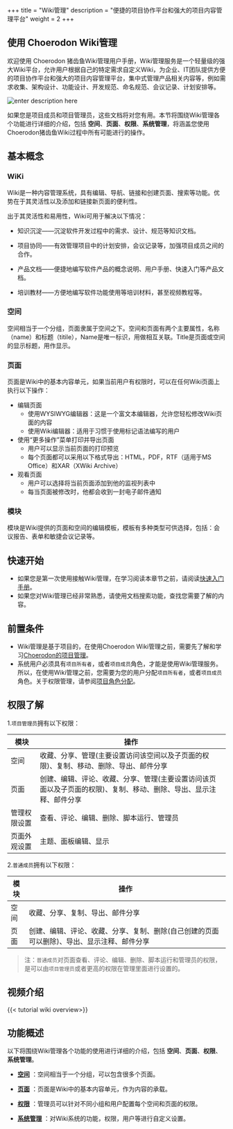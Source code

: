 ﻿+++
title = "Wiki管理"
description = "便捷的项目协作平台和强大的项目内容管理平台"
weight = 2
+++

## 使用 Choerodon Wiki管理

欢迎使用 Choerodon 猪齿鱼Wiki管理用户手册，Wiki管理服务是一个轻量级的强大Wiki平台，允许用户根据自己的特定需求自定义Wiki，为企业、IT团队提供方便的项目协作平台和强大的项目内容管理平台，集中式管理产品相关内容等，例如需求收集、架构设计、功能设计、开发规范、命名规范、会议记录、计划安排等。

![enter description here](/docs/user-guide/wiki/image/wiki.png)

如果您是项目成员和项目管理员，这些文档将对您有用。本节将围绕Wiki管理各个功能进行详细的介绍，包括 **空间**、**页面**、**权限**、**系统管理**，将涵盖您使用Choerodon猪齿鱼Wiki过程中所有可能进行的操作。


## 基本概念

### **WiKi**

Wiki是一种内容管理系统，具有编辑、导航、链接和创建页面、搜索等功能。优势在于其灵活性以及添加和链接新页面的便利性。

出于其灵活性和易用性，Wiki可用于解决以下情况：

- 知识沉淀——沉淀软件开发过程中的需求、设计、规范等知识文档。

- 项目协同——有效管理项目中的计划安排，会议记录等，加强项目成员之间的合作。

- 产品文档——便捷地编写软件产品的概念说明、用户手册、快速入门等产品文档。

- 培训教材——方便地编写软件功能使用等培训材料，甚至视频教程等。

### **空间**

空间相当于一个分组，页面隶属于空间之下。空间和页面有两个主要属性，名称（name）和标题（titile），Name是唯一标识，用做相互关联。Title是页面或空间的显示标题，用作显示。

### **页面**

页面是Wiki中的基本内容单元，如果当前用户有权限时，可以在任何Wiki页面上执行以下操作：

- 编辑页面
    - 使用WYSIWYG编辑器：这是一个富文本编辑器，允许您轻松修改Wiki页面的内容
    - 使用Wiki编辑器：适用于习惯于使用标记语法编写的用户
- 使用“更多操作”菜单打印并导出页面
    - 用户可以显示当前页面的打印预览
    - 每个页面都可以采用以下格式导出：HTML，PDF，RTF（适用于MS Office）和XAR（XWiki Archive）
- 观看页面
    - 用户可以选择将当前页面添加到他的监视列表中
    - 每当页面被修改时，他都会收到一封电子邮件通知

### **模块**

模块是Wiki提供的页面和空间的编辑模板，模板有多种类型可供选择，包括：会议报告、表单和敏捷会议记录等。

## 快速开始

 - 如果您是第一次使用接触Wiki管理，在学习阅读本章节之前，请阅读[快速入门手册](../../quick-start/)。
 - 如果您对Wiki管理已经非常熟悉，请使用文档搜索功能，查找您需要了解的内容。

## 前置条件

 - Wiki管理是基于项目的，在使用Choerodon Wiki管理之前，需要先了解和学习[Choerodon的项目管理](../../quick-start/admin/project)。
 - 系统用户必须具有`项目所有者`，或者`项目成员`角色，才能是使用Wiki管理服务。所以，在使用Wiki管理之前，您需要为您的用户分配`项目所有者`，或者`项目成员`角色。关于权限管理，请参阅[项目角色分配](.././system-configuration/project/role-assignment/)。


## 权限了解
1.`项目管理员`拥有以下权限：

| 模块 | 操作    |
| -------- | ----- |
| 空间        | 收藏、分享、管理(主要设置访问该空间以及子页面的权限)、复制、移动、删除、导出、邮件分享      |
| 页面        | 创建、编辑、评论、收藏、分享、管理(主要设置访问该页面以及子页面的权限)、复制、移动、删除、导出、显示注释、邮件分享     |
|管理权限设置  | 查看、评论、编辑、删除、脚本运行、管理员 |
|页面外观设置|  主题、面板编辑、显示 |

2.`普通成员`拥有以下权限：

| 模块 | 操作    |
| -------- | ----- |
| 空间        | 收藏、分享、复制、导出、邮件分享      |
| 页面        | 创建、编辑、评论、收藏、分享、复制、删除(自己创建的页面可以删除)、导出、显示注释、邮件分享     |

  > 注：`普通成员`对页面查看、评论、编辑、删除、脚本运行和管理员的权限，是可以由`项目管理员`或者更高的权限在管理里面进行设置的。

## 视频介绍

{{< tutorial wiki overview>}}

## 功能概述

以下将围绕Wiki管理各个功能的使用进行详细的介绍，包括  **空间**、**页面**、**权限**、**系统管理**。

- [**空间**](./space) ：空间相当于一个分组，可以包含很多个页面。

- [**页面**](./page) ：页面是Wiki中的基本内容单元，作为内容的承载。

- [**权限**](./hierarchy) ：管理员可以针对不同小组和用户配置每个空间和页面的权限。

- [**系统管理**](./system-management) ：对Wiki系统的功能，权限，用户等进行自定义设置。